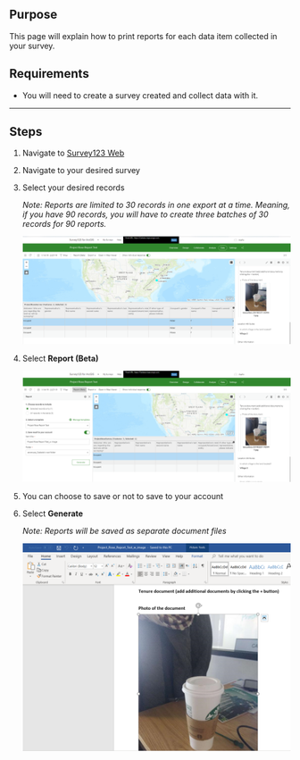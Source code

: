 ## Purpose

This page will explain how to print reports for each data item collected in your survey.


## Requirements

* You will need to create a survey created and collect data with it.

-----

## Steps

1. Navigate to [Survey123 Web](https://survey123.arcgis.com/surveys)

2. Navigate to your desired survey

3. Select your desired records
	
    *Note: Reports are limited to 30 records in one export at a time. Meaning, if you have 90 records, you will have to create three batches of 30 records for 90 reports.*

    ![](imgs/image3.png)

4. Select **Report (Beta)**

    ![](imgs/image1.png)

5. You can choose to save or not to save to your account


6. Select **Generate**

    *Note: Reports will be saved as separate document files*

    ![](imgs/image2.png)
